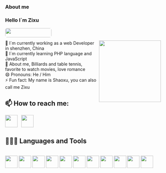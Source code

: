 ### About me

<!DOCTYPE html>
<html lang="en">

<head>
  <meta charset="UTF-8">
  <meta http-equiv="X-UA-Compatible" content="IE=edge">
  <meta name="viewport" content="width=device-width, initial-scale=1.0">
</head>
<body>
  <div class="card">
    <div class="tools">
      <div class="circle">
        <span class="red box"></span>
      </div>
      <div class="circle">
        <span class="yellow box"></span>
      </div>
      <div class="circle">
        <span class="green box"></span>
      </div>
    </div>
    <div class="hhh">
      <div>
        <h3>Hello I`m Zixu</h3>
        <img style="margin-bottom: 10px;border-radius: 6px;height: 30px;width:150px !important"; src="https://komarev.com/ghpvc/?username=sciencepal&label=Profile%20Visits&color=blue&style=for-the-badge"
          alt="">
      </div>
    </div>
  </div>
  <div>
          <img align="right"  style="width: 200px !important;" src="https://img1.imgtp.com/2023/05/06/V0d0pHkU.gif" alt="" class="gif01">
        </div>
  <div class="box1">
    <div class="love">
      <div class="mainBox-1">
        <div>
          <div>
            🔭 I`m currently working as a web Developer in shenzhen, China
          </div>
          <div>
            🌱 I`m currently learning PHP language and JavaScript
          </div>
          <div>
            💬 About me, Billiards and table tennis, favorite to watch movies, love romance
          </div>
          <div>
            😄 Pronouns: He / Him
          </div>
          <div>
            ⚡ Fun fact: My name is Shaoxu, you can also call me Zixu
          </div>
        </div>
      </div>
    </div>
    <h2> 📫 How to reach me:</h2>
    <a
      href="tencent://message/?Menu=yes&uin=1217671134&Site=80fans&Service=300&sigT=45a1e5847943b64c6ff3990f8a9e644d2b31356cb0b4ac6b24663a3c8dd0f8aa12a545b1714f9d45"><img
        height="40" src="https://img1.imgtp.com/2023/05/06/QcDHtxqX.svg"></a>
    &nbsp;
    <a href="mailto:m13333804573@163.com"><img height="40" src="https://img1.imgtp.com/2023/05/06/CkzK7w7G.svg"></a>
    <h2>👨🏻‍💻 Languages and Tools</h2> <br />
    <div class="code">
      <code><img height="40" src="https://img1.imgtp.com/2023/05/06/AVvOYgYl.svg"></code>
      <code><img height="40" src="https://img1.imgtp.com/2023/05/06/e1Lqelwi.svg"></code>
      <code><img height="40" src="https://img1.imgtp.com/2023/05/06/j01edMe2.svg"></code>
      <code><img height="40" src="https://img1.imgtp.com/2023/05/06/yRCFCfSH.svg"></code>
      <code><img height="40" src="https://img1.imgtp.com/2023/05/06/KPwv0Wql.svg"></code>
      <code><img height="40" src="https://img1.imgtp.com/2023/05/06/4Pv9k9oe.svg"></code>
      <code><img height="40" src="https://img1.imgtp.com/2023/05/06/X1eFNpoB.png"></code>
      <code><img height="40" src="https://img1.imgtp.com/2023/05/06/pE1Nctp8.png"></code>
      <code><img height="40" src="https://element-plus.org/images/element-plus-logo-small.svg"></code>
      <code><img height="40" src="https://img1.imgtp.com/2023/05/06/upPp6gos.svg"></code>
      <code><img height="40" src="https://cn.vitejs.dev/logo.svg"></code>
    </div>
    <!-- [![Stats](https://github-readme-stats.vercel.app/api?username=sciencepal&show_icons=true&theme=radical)](https://github-readme-stats.vercel.app/api?username=sciencepal&show_icons=true&theme=radical)&nbsp; -->
    &nbsp; &nbsp; &nbsp; &nbsp; &nbsp;
    <script>
      WIDGET = {
        "CONFIG": {
          "layout": "1",
          "width": "450",
          "height": "150",
          "background": "2",
          "dataColor": "000000",
          "borderRadius": "5",
          "key": "c5902b29fdb840b789d80b08d525b05b"
        }
      }
    </script>
    <script src="https://widget.qweather.net/standard/static/js/he-standard-common.js?v=2.0"></script>
  </div>
</body>
</html>

